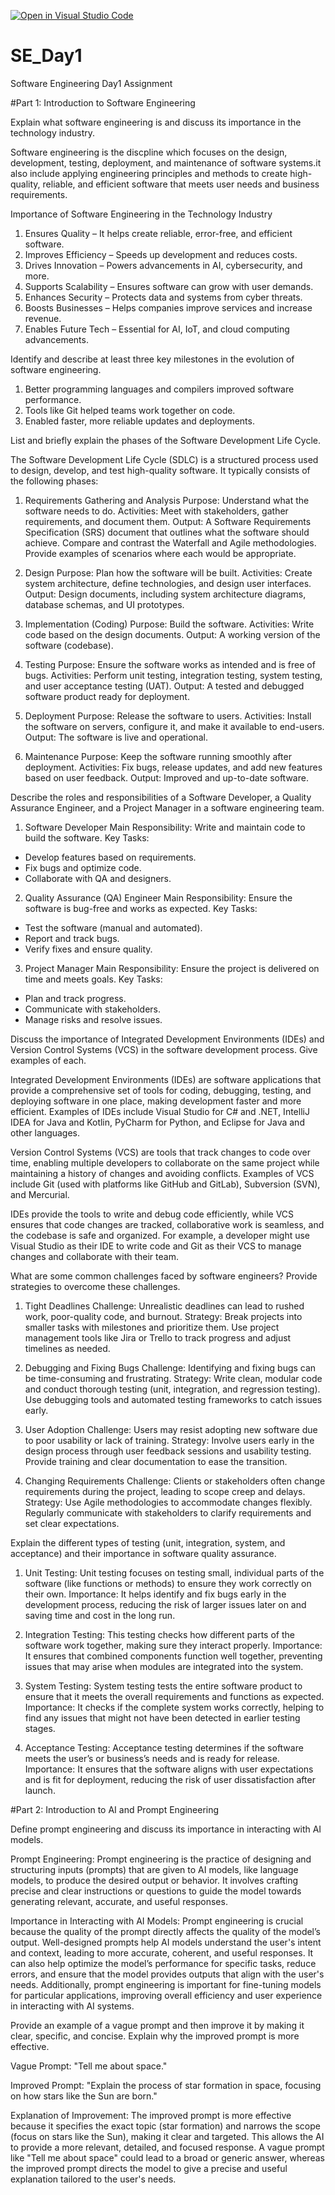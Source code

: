 [![Open in Visual Studio Code](https://classroom.github.com/assets/open-in-vscode-2e0aaae1b6195c2367325f4f02e2d04e9abb55f0b24a779b69b11b9e10269abc.svg)](https://classroom.github.com/online_ide?assignment_repo_id=18407767&assignment_repo_type=AssignmentRepo)
# SE_Day1
Software Engineering Day1 Assignment

#Part 1: Introduction to Software Engineering

Explain what software engineering is and discuss its importance in the technology industry.

Software engineering is the discpline which focuses on the design, development, testing, deployment, and maintenance of software systems.it also include applying engineering principles and methods to create high-quality, reliable, and efficient software that meets user needs and business requirements.

Importance of Software Engineering in the Technology Industry  
1. Ensures Quality – It helps create reliable, error-free, and efficient software.  
2. Improves Efficiency – Speeds up development and reduces costs.  
3. Drives Innovation – Powers advancements in AI, cybersecurity, and more.  
4. Supports Scalability – Ensures software can grow with user demands.  
5. Enhances Security – Protects data and systems from cyber threats.  
6. Boosts Businesses – Helps companies improve services and increase revenue.  
7. Enables Future Tech – Essential for AI, IoT, and cloud computing advancements.



Identify and describe at least three key milestones in the evolution of software engineering.

1. Better programming languages and compilers improved software performance.
2. Tools like Git helped teams work together on code.
3. Enabled faster, more reliable updates and deployments.



List and briefly explain the phases of the Software Development Life Cycle.

The Software Development Life Cycle (SDLC) is a structured process used to design, develop, and test high-quality software. It typically consists of the following phases:
1. Requirements Gathering and Analysis
Purpose: Understand what the software needs to do.
Activities: Meet with stakeholders, gather requirements, and document them.
Output: A Software Requirements Specification (SRS) document that outlines what the software should achieve.
Compare and contrast the Waterfall and Agile methodologies. Provide examples of scenarios where each would be appropriate.

2. Design
Purpose: Plan how the software will be built.
Activities: Create system architecture, define technologies, and design user interfaces.
Output: Design documents, including system architecture diagrams, database schemas, and UI prototypes.

3. Implementation (Coding)
Purpose: Build the software.
Activities: Write code based on the design documents.
Output: A working version of the software (codebase).

4. Testing
Purpose: Ensure the software works as intended and is free of bugs.
Activities: Perform unit testing, integration testing, system testing, and user acceptance testing (UAT).
Output: A tested and debugged software product ready for deployment.

5. Deployment
Purpose: Release the software to users.
Activities: Install the software on servers, configure it, and make it available to end-users.
Output: The software is live and operational.

6. Maintenance
Purpose: Keep the software running smoothly after deployment.
Activities: Fix bugs, release updates, and add new features based on user feedback.
Output: Improved and up-to-date software.



Describe the roles and responsibilities of a Software Developer, a Quality Assurance Engineer, and a Project Manager in a software engineering team.

1. Software Developer
Main Responsibility: Write and maintain code to build the software.
Key Tasks:
- Develop features based on requirements.
- Fix bugs and optimize code.
- Collaborate with QA and designers.

2. Quality Assurance (QA) Engineer
Main Responsibility: Ensure the software is bug-free and works as expected.
Key Tasks:
- Test the software (manual and automated).
- Report and track bugs.
- Verify fixes and ensure quality.

3. Project Manager
Main Responsibility: Ensure the project is delivered on time and meets goals.
Key Tasks:
- Plan and track progress.
- Communicate with stakeholders.
- Manage risks and resolve issues.



Discuss the importance of Integrated Development Environments (IDEs) and Version Control Systems (VCS) in the software development process. Give examples of each.

Integrated Development Environments (IDEs) are software applications that provide a comprehensive set of tools for coding, debugging, testing, and deploying software in one place, making development faster and more efficient. Examples of IDEs include Visual Studio for C# and .NET, IntelliJ IDEA for Java and Kotlin, PyCharm for Python, and Eclipse for Java and other languages.

Version Control Systems (VCS) are tools that track changes to code over time, enabling multiple developers to collaborate on the same project while maintaining a history of changes and avoiding conflicts. Examples of VCS include Git (used with platforms like GitHub and GitLab), Subversion (SVN), and Mercurial.

IDEs provide the tools to write and debug code efficiently, while VCS ensures that code changes are tracked, collaborative work is seamless, and the codebase is safe and organized. For example, a developer might use Visual Studio as their IDE to write code and Git as their VCS to manage changes and collaborate with their team.



What are some common challenges faced by software engineers? Provide strategies to overcome these challenges.

1. Tight Deadlines
Challenge: Unrealistic deadlines can lead to rushed work, poor-quality code, and burnout.
Strategy: Break projects into smaller tasks with milestones and prioritize them. Use project management tools like Jira or Trello to track progress and adjust timelines as needed.

2. Debugging and Fixing Bugs
Challenge: Identifying and fixing bugs can be time-consuming and frustrating.
Strategy: Write clean, modular code and conduct thorough testing (unit, integration, and regression testing). Use debugging tools and automated testing frameworks to catch issues early.

3. User Adoption
Challenge: Users may resist adopting new software due to poor usability or lack of training.
Strategy: Involve users early in the design process through user feedback sessions and usability testing. Provide training and clear documentation to ease the transition.

4. Changing Requirements
Challenge: Clients or stakeholders often change requirements during the project, leading to scope creep and delays.
Strategy: Use Agile methodologies to accommodate changes flexibly. Regularly communicate with stakeholders to clarify requirements and set clear expectations.



Explain the different types of testing (unit, integration, system, and acceptance) and their importance in software quality assurance.

1. Unit Testing:
Unit testing focuses on testing small, individual parts of the software (like functions or methods) to ensure they work correctly on their own.
Importance: It helps identify and fix bugs early in the development process, reducing the risk of larger issues later on and saving time and cost in the long run.

2. Integration Testing:
This testing checks how different parts of the software work together, making sure they interact properly.
Importance: It ensures that combined components function well together, preventing issues that may arise when modules are integrated into the system.

3. System Testing:
System testing tests the entire software product to ensure that it meets the overall requirements and functions as expected.
Importance: It checks if the complete system works correctly, helping to find any issues that might not have been detected in earlier testing stages.

4. Acceptance Testing:
Acceptance testing determines if the software meets the user’s or business’s needs and is ready for release.
Importance: It ensures that the software aligns with user expectations and is fit for deployment, reducing the risk of user dissatisfaction after launch.


#Part 2: Introduction to AI and Prompt Engineering

Define prompt engineering and discuss its importance in interacting with AI models.

Prompt Engineering:
Prompt engineering is the practice of designing and structuring inputs (prompts) that are given to AI models, like language models, to produce the desired output or behavior. It involves crafting precise and clear instructions or questions to guide the model towards generating relevant, accurate, and useful responses.

Importance in Interacting with AI Models:
Prompt engineering is crucial because the quality of the prompt directly affects the quality of the model’s output. Well-designed prompts help AI models understand the user's intent and context, leading to more accurate, coherent, and useful responses. It can also help optimize the model’s performance for specific tasks, reduce errors, and ensure that the model provides outputs that align with the user's needs. Additionally, prompt engineering is important for fine-tuning models for particular applications, improving overall efficiency and user experience in interacting with AI systems.



Provide an example of a vague prompt and then improve it by making it clear, specific, and concise. Explain why the improved prompt is more effective.

Vague Prompt:
"Tell me about space."

Improved Prompt:
"Explain the process of star formation in space, focusing on how stars like the Sun are born."

Explanation of Improvement:
The improved prompt is more effective because it specifies the exact topic (star formation) and narrows the scope (focus on stars like the Sun), making it clear and targeted. This allows the AI to provide a more relevant, detailed, and focused response. A vague prompt like "Tell me about space" could lead to a broad or generic answer, whereas the improved prompt directs the model to give a precise and useful explanation tailored to the user's needs.
